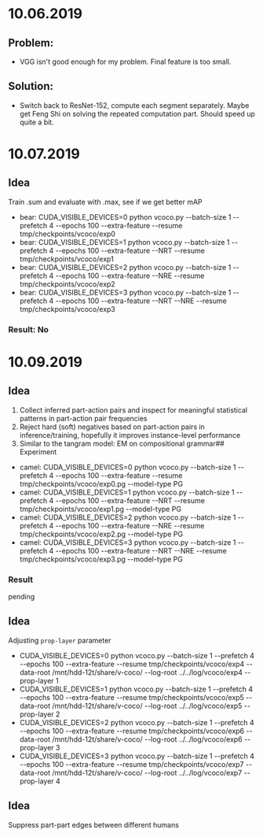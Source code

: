 # 10.06.2019
## Problem: 
* VGG isn't good enough for my problem. Final feature is too small. 
## Solution:
* Switch back to ResNet-152, compute each segment separately. Maybe get Feng Shi on solving the repeated computation part. Should speed up quite a bit. 

# 10.07.2019
## Idea 
Train .sum and evaluate with .max, see if we get better mAP
* bear:  CUDA_VISIBLE_DEVICES=0 python vcoco.py --batch-size 1 --prefetch 4 --epochs 100 --extra-feature --resume tmp/checkpoints/vcoco/exp0
* bear:  CUDA_VISIBLE_DEVICES=1 python vcoco.py --batch-size 1 --prefetch 4 --epochs 100 --extra-feature --NRT --resume tmp/checkpoints/vcoco/exp1
* bear:  CUDA_VISIBLE_DEVICES=2 python vcoco.py --batch-size 1 --prefetch 4 --epochs 100 --extra-feature --NRE --resume tmp/checkpoints/vcoco/exp2
* bear:  CUDA_VISIBLE_DEVICES=3 python vcoco.py --batch-size 1 --prefetch 4 --epochs 100 --extra-feature --NRT --NRE --resume tmp/checkpoints/vcoco/exp3
### Result: No

# 10.09.2019
## Idea
1. Collect inferred part-action pairs and inspect for meaningful statistical patterns in part-action pair frequencies
2. Reject hard (soft) negatives based on part-action pairs in inference/training, hopefully it improves instance-level performance
3. Similar to the tangram model: EM on compositional grammar## Experiment
* camel: CUDA_VISIBLE_DEVICES=0 python vcoco.py --batch-size 1 --prefetch 4 --epochs 100 --extra-feature --resume tmp/checkpoints/vcoco/exp0.pg --model-type PG
* camel: CUDA_VISIBLE_DEVICES=1 python vcoco.py --batch-size 1 --prefetch 4 --epochs 100 --extra-feature --NRT --resume tmp/checkpoints/vcoco/exp1.pg --model-type PG
* camel: CUDA_VISIBLE_DEVICES=2 python vcoco.py --batch-size 1 --prefetch 4 --epochs 100 --extra-feature --NRE --resume tmp/checkpoints/vcoco/exp2.pg --model-type PG
* camel: CUDA_VISIBLE_DEVICES=3 python vcoco.py --batch-size 1 --prefetch 4 --epochs 100 --extra-feature --NRT --NRE --resume tmp/checkpoints/vcoco/exp3.pg --model-type PG
### Result
pending

## Idea
Adjusting `prop-layer` parameter
* CUDA_VISIBLE_DEVICES=0 python vcoco.py --batch-size 1 --prefetch 4 --epochs 100 --extra-feature --resume tmp/checkpoints/vcoco/exp4 --data-root /mnt/hdd-12t/share/v-coco/ --log-root ../../log/vcoco/exp4 --prop-layer 1
* CUDA_VISIBLE_DEVICES=1 python vcoco.py --batch-size 1 --prefetch 4 --epochs 100 --extra-feature --resume tmp/checkpoints/vcoco/exp5 --data-root /mnt/hdd-12t/share/v-coco/ --log-root ../../log/vcoco/exp5 --prop-layer 2
* CUDA_VISIBLE_DEVICES=2 python vcoco.py --batch-size 1 --prefetch 4 --epochs 100 --extra-feature --resume tmp/checkpoints/vcoco/exp6 --data-root /mnt/hdd-12t/share/v-coco/ --log-root ../../log/vcoco/exp6 --prop-layer 3
* CUDA_VISIBLE_DEVICES=3 python vcoco.py --batch-size 1 --prefetch 4 --epochs 100 --extra-feature --resume tmp/checkpoints/vcoco/exp7 --data-root /mnt/hdd-12t/share/v-coco/ --log-root ../../log/vcoco/exp7 --prop-layer 4

## Idea
Suppress part-part edges between different humans